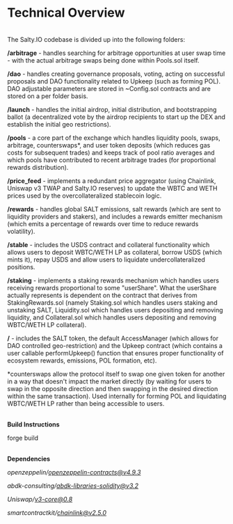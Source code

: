 # Technical Overview
\
The Salty.IO codebase is divided up into the following folders:

**/arbitrage** - handles searching for arbitrage opportunities at user swap time - with the actual arbitrage swaps being done within Pools.sol itself.

**/dao** - handles creating governance proposals, voting, acting on successful proposals and DAO functionality related to Upkeep (such as forming POL). DAO adjustable parameters are stored in ~Config.sol contracts and are stored on a per folder basis.

**/launch** - handles the initial airdrop, initial distribution, and bootstrapping ballot (a decentralized vote by the airdrop recipients to start up the DEX and establish the initial geo restrictions).

**/pools** - a core part of the exchange which handles liquidity pools, swaps, arbitrage, counterswaps*, and user token deposits (which reduces gas costs for subsequent trades) and keeps track of pool ratio averages and which pools have contributed to recent arbitrage trades (for proportional rewards distribution).

**/price_feed** - implements a redundant price aggregator (using Chainlink, Uniswap v3 TWAP and Salty.IO reserves) to update the WBTC and WETH prices used by the overcollateralized stablecoin logic.

**/rewards** - handles global SALT emissions, salt rewards (which are sent to liquidity providers and stakers), and includes a rewards emitter mechanism (which emits a percentage of rewards over time to reduce rewards volatility).

**/stable** - includes the USDS contract and collateral functionality which allows users to deposit WBTC/WETH LP as collateral, borrow USDS (which mints it), repay USDS and allow users to liquidate undercollateralized positions.

**/staking** - implements a staking rewards mechanism which handles users receiving rewards proportional to some "userShare". What the userShare actually represents is dependent on the contract that derives from StakingRewards.sol (namely Staking.sol which handles users staking and unstaking SALT, Liquidity.sol which handles users depositing and removing liquidity, and Collateral.sol which handles users depositing and removing WBTC/WETH LP collateral).

**/** - includes the SALT token, the default AccessManager (which allows for DAO controlled geo-restriction) and the Upkeep contract (which contains a user callable performUpkeep() function that ensures proper functionality of ecosystem rewards, emissions, POL formation, etc).

*counterswaps allow the protocol itself to swap one given token for another in a way that doesn't impact the market directly (by waiting for users to swap in the opposite direction and then swapping in the desired direction within the same transaction). Used internally for forming POL and liquidating WBTC/WETH LP rather than being accessible to users.

\
**Build Instructions**

forge build

\
**Dependencies**

*openzeppelin/openzeppelin-contracts@v4.9.3*

*abdk-consulting/abdk-libraries-solidity@v3.2*

*Uniswap/v3-core@0.8*

*smartcontractkit/chainlink@v2.5.0*
